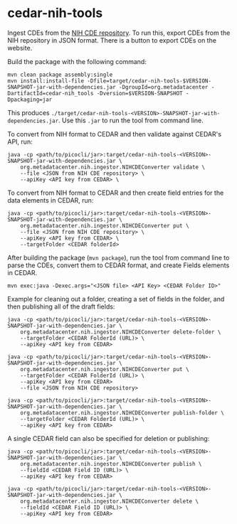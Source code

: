 # cedar-nih-tools

Ingest CDEs from the [NIH CDE repository](https://cde.nlm.nih.gov/cde/search).
To run this, export CDEs from the NIH repository in JSON format.
There is a button to export CDEs on the website.

Build the package with the following command:
```
mvn clean package assembly:single
mvn install:install-file -Dfile=target/cedar-nih-tools-$VERSION-SNAPSHOT-jar-with-dependencies.jar -DgroupId=org.metadatacenter -DartifactId=cedar-nih_tools -Dversion=$VERSION-SNAPSHOT -Dpackaging=jar
```

This produces `./target/cedar-nih-tools-<VERSION>-SNAPSHOT-jar-with-dependencies.jar`.
Use this `.jar` to run the tool from command line.

To convert from NIH format to CEDAR and then validate against CEDAR's API, run:
```
java -cp <path/to/picocli/jar>:target/cedar-nih-tools-<VERSION>-SNAPSHOT-jar-with-dependencies.jar \
    org.metadatacenter.nih.ingestor.NIHCDEConverter validate \
    --file <JSON from NIH CDE repository> \
    --apiKey <API key from CEDAR> \
```

To convert from NIH format to CEDAR and then create field entries for the data elements in CEDAR, run:
```
java -cp <path/to/picocli/jar>:target/cedar-nih-tools-<VERSION>-SNAPSHOT-jar-with-dependencies.jar \
    org.metadatacenter.nih.ingestor.NIHCDEConverter put \
    --file <JSON from NIH CDE repository> \
    --apiKey <API key from CEDAR> \
    --targetFolder <CEDAR folderId>
```
After building the package (`mvn package`), run the tool from command line  to parse the CDEs, convert them to CEDAR format, and create Fields elements in CEDAR.

```
mvn exec:java -Dexec.args="<JSON file> <API Key> <CEDAR Folder ID>"
```

Example for cleaning out a folder, creating a set of fields in the folder, and then publishing all of the draft fields:
```
java -cp <path/to/picocli/jar>:target/cedar-nih-tools-<VERSION>-SNAPSHOT-jar-with-dependencies.jar \
    org.metadatacenter.nih.ingestor.NIHCDEConverter delete-folder \
    --targetFolder <CEDAR FolderId (URL)> \
    --apiKey <API key from CEDAR>
    
java -cp <path/to/picocli/jar>:target/cedar-nih-tools-<VERSION>-SNAPSHOT-jar-with-dependencies.jar \
    org.metadatacenter.nih.ingestor.NIHCDEConverter put \
    --targetFolder <CEDAR FolderId (URL)> \
    --apiKey <API key from CEDAR>
    --file <JSON from NIH CDE repository>
    
java -cp <path/to/picocli/jar>:target/cedar-nih-tools-<VERSION>-SNAPSHOT-jar-with-dependencies.jar \
    org.metadatacenter.nih.ingestor.NIHCDEConverter publish-folder \
    --targetFolder <CEDAR FolderId (URL)> \
    --apiKey <API key from CEDAR>
```

A single CEDAR field can also be specified for deletion or publishing:
```
java -cp <path/to/picocli/jar>:target/cedar-nih-tools-<VERSION>-SNAPSHOT-jar-with-dependencies.jar \
    org.metadatacenter.nih.ingestor.NIHCDEConverter publish \
    --fieldId <CEDAR Field ID (URL)> \
    --apiKey <API key from CEDAR>
    
java -cp <path/to/picocli/jar>:target/cedar-nih-tools-<VERSION>-SNAPSHOT-jar-with-dependencies.jar \
    org.metadatacenter.nih.ingestor.NIHCDEConverter delete \
    --fieldId <CEDAR Field ID (URL)> \
    --apiKey <API key from CEDAR>
```